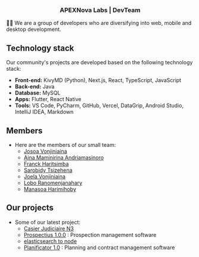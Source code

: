 <h3 align="center">APEXNova Labs | DevTeam </h3>

👨‍💻 We are a group of developers who are diversifying into web, mobile and desktop development.

## Technology stack 

Our community's projects are developed based on the following technology stack:

- **Front-end:** KivyMD (Python), Next.js, React, TypeScript, JavaScript
- **Back-end:** Java
- **Database:** MySQL
- **Apps:** Flutter, React Native
- **Tools:** VS Code, PyCharm, GitHub, Vercel, DataGrip, Android Studio, IntelliJ IDEA, Markdown

## Members

- Here are the members of our small team:
  - [Josoa Vonjiniaina](https://github.com/josoavj)
  - [Aina Maminirina Andriamasinoro](https://github.com/AinaMaminirina18)
  - [Franck Haritsimba](https://github.com/haritsimba)
  - [Sarobidy Tsizehena](https://github.com/tsizehena223)
  - [Joela Vonjiniaina](https://github.com/joelavj)
  - [Lobo Ranomenjanahary](https://github.com/jaonary-74)
  - [Manasoa Harimihoby](https://github.com/Manasoahari)
 
## Our projects 

- Some of our latest project:
  - [Casier Judiciaire N3](https://github.com/APEXNovaLabs/Casier-Judiciaire-N3)
  - [Prospectius 1.0.0](https://github.com/APEXNovaLabs/Prospectius1.0) : Prospection management software
  - [elasticsearch to node](https://github.com/APEXNovaLabs/elasticsearch-server)
  - [Planificator 1.0](https://github.com/APEXNovaLabs/Planificator.1.0) : Planning and contract management software

